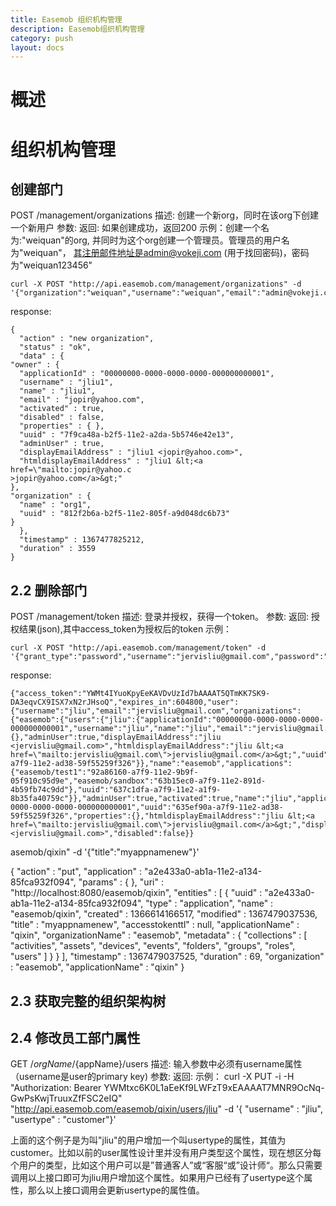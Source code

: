 ```yaml
---
title: Easemob 组织机构管理
description: Easemob组织机构管理
category: push
layout: docs
---
```

#  概述 #


 
#  组织机构管理 #
## 创建部门 ##

POST /management/organizations
描述: 创建一个新org，同时在该org下创建一个新用户
参数:
返回: 如果创建成功，返回200
示例：创建一个名为:"weiquan"的org, 并同时为这个org创建一个管理员。管理员的用户名为"weiquan"， 其注册邮件地址是admin@vokeji.com (用于找回密码)，密码为"weiquan123456"


    curl -X POST "http://api.easemob.com/management/organizations" -d '{"organization":"weiquan","username":"weiquan","email":"admin@vokeji.com","password":"weiquan123456"}'

response:

    {
      "action" : "new organization",
      "status" : "ok",
      "data" : {
    "owner" : {
      "applicationId" : "00000000-0000-0000-0000-000000000001",
      "username" : "jliu1",
      "name" : "jliu1",
      "email" : "jopir@yahoo.com",
      "activated" : true,
      "disabled" : false,
      "properties" : { },
      "uuid" : "7f9ca48a-b2f5-11e2-a2da-5b5746e42e13",
      "adminUser" : true,
      "displayEmailAddress" : "jliu1 <jopir@yahoo.com>",
      "htmldisplayEmailAddress" : "jliu1 &lt;<a href=\"mailto:jopir@yahoo.c
    >jopir@yahoo.com</a>&gt;"
    },
    "organization" : {
      "name" : "org1",
      "uuid" : "812f2b6a-b2f5-11e2-805f-a9d048dc6b73"
    }
      },
      "timestamp" : 1367477825212,
      "duration" : 3559
    }

## 2.2 删除部门  ##

     
POST /management/token
描述: 登录并授权，获得一个token。
参数:
返回: 授权结果(json),其中access_token为授权后的token
示例：

    curl -X POST "http://api.easemob.com/management/token" -d '{"grant_type":"password","username":"jervisliu@gmail.com","password":"yan7312"}'

response:

    {"access_token":"YWMt4IYuoKpyEeKAVDvUzId7bAAAAT5QTmKK7SK9-DA3eqvCX9ISX7xN2rJHsoQ","expires_in":604800,"user":{"username":"jliu","email":"jervisliu@gmail.com","organizations":{"easemob":{"users":{"jliu":{"applicationId":"00000000-0000-0000-0000-000000000001","username":"jliu","name":"jliu","email":"jervisliu@gmail.com","activated":true,"disabled":false,"properties":{},"adminUser":true,"displayEmailAddress":"jliu <jervisliu@gmail.com>","htmldisplayEmailAddress":"jliu &lt;<a href=\"mailto:jervisliu@gmail.com\">jervisliu@gmail.com</a>&gt;","uuid":"635ef90a-a7f9-11e2-ad38-59f55259f326"}},"name":"easemob","applications":{"easemob/test1":"92a86160-a7f9-11e2-9b9f-05f910c95d9e","easemob/sandbox":"63b15ec0-a7f9-11e2-891d-4b59fb74c9dd"},"uuid":"637c1dfa-a7f9-11e2-a1f9-8b35fa40759c"}},"adminUser":true,"activated":true,"name":"jliu","applicationId":"00000000-0000-0000-0000-000000000001","uuid":"635ef90a-a7f9-11e2-ad38-59f55259f326","properties":{},"htmldisplayEmailAddress":"jliu &lt;<a href=\"mailto:jervisliu@gmail.com\">jervisliu@gmail.com</a>&gt;","displayEmailAddress":"jliu <jervisliu@gmail.com>","disabled":false}}

asemob/qixin" -d '{"title":"myappnamenew"}'

{
  "action" : "put",
  "application" : "a2e433a0-ab1a-11e2-a134-85fca932f094",
  "params" : { },
  "uri" : "http://localhost:8080/easemob/qixin",
  "entities" : [ {
    "uuid" : "a2e433a0-ab1a-11e2-a134-85fca932f094",
    "type" : "application",
    "name" : "easemob/qixin",
    "created" : 1366614166517,
    "modified" : 1367479037536,
    "title" : "myappnamenew",
    "accesstokenttl" : null,
    "applicationName" : "qixin",
    "organizationName" : "easemob",
    "metadata" : {
      "collections" : [ "activities", "assets", "devices", "events", "folders",
"groups", "roles", "users" ]
    }
  } ],
  "timestamp" : 1367479037525,
  "duration" : 69,
  "organization" : "easemob",
  "applicationName" : "qixin"
}


## 2.3 获取完整的组织架构树  ##

## 2.4 修改员工部门属性  ##
GET /${orgName}/${appName}/users 
描述: 输入参数中必须有username属性（username是user的primary key) 
参数: 
返回: 
示例： 
    curl -X PUT -i -H "Authorization: Bearer YWMtxc6K0L1aEeKf9LWFzT9xEAAAAT7MNR9OcNq-GwPsKwjTruuxZfFSC2eIQ" "http://api.easemob.com/easemob/qixin/users/jliu" -d '{ "username" : "jliu", "usertype" : "customer"}'

上面的这个例子是为叫"jliu"的用户增加一个叫usertype的属性，其值为customer。比如以前的user属性设计里并没有用户类型这个属性，现在想区分每个用户的类型，比如这个用户可以是”普通客人”或“客服“或”设计师“。那么只需要调用以上接口即可为jliu用户增加这个属性。如果用户已经有了usertype这个属性，那么以上接口调用会更新usertype的属性值。
